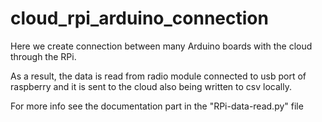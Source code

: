 # cloud_rpi_arduino_connection
Here we create connection between many Arduino boards with the cloud through the RPi.

As a result, the data is read from radio module connected to usb port of raspberry and it is sent to the cloud
also being written to csv locally.

For more info see the documentation part in the "RPi-data-read.py" file
